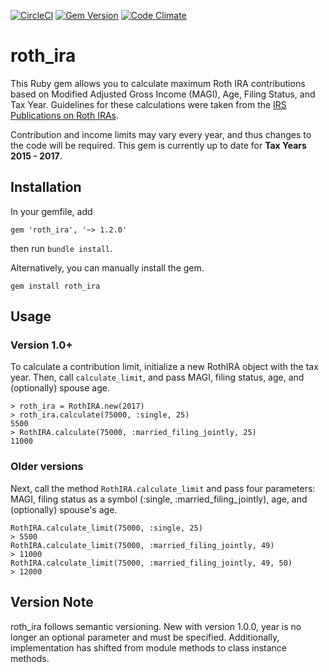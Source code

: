 [![CircleCI](https://circleci.com/gh/randallreedjr/roth_ira.svg?style=shield)](https://circleci.com/gh/randallreedjr/roth_ira)
[![Gem Version](https://badge.fury.io/rb/roth_ira.svg)](https://badge.fury.io/rb/roth_ira)
[![Code Climate](https://codeclimate.com/github/randallreedjr/roth_ira/badges/gpa.svg)](https://codeclimate.com/github/randallreedjr/roth_ira)

# roth_ira

This Ruby gem allows you to calculate maximum Roth IRA contributions based on Modified Adjusted Gross Income (MAGI), Age, Filing Status, and Tax Year. Guidelines for these calculations were taken from the [IRS Publications on Roth IRAs](https://www.irs.gov/retirement-plans/roth-iras).

Contribution and income limits may vary every year, and thus changes to the code will be required. This gem is currently up to date for __Tax Years 2015 - 2017__.

## Installation

In your gemfile, add
```
gem 'roth_ira', '~> 1.2.0'
```
then run `bundle install`.

Alternatively, you can manually install the gem.
```
gem install roth_ira
```

## Usage
### Version 1.0+
To calculate a contribution limit, initialize a new RothIRA object with the tax year. Then, call `calculate_limit`, and pass MAGI, filing status, age, and (optionally) spouse age.
```
> roth_ira = RothIRA.new(2017)
> roth_ira.calculate(75000, :single, 25)
5500
> RothIRA.calculate(75000, :married_filing_jointly, 25)
11000
```

### Older versions
Next, call the method `RothIRA.calculate_limit` and pass four parameters: MAGI, filing status as a symbol (:single, :married_filing_jointly), age, and (optionally) spouse's age.

```
RothIRA.calculate_limit(75000, :single, 25)
> 5500
RothIRA.calculate_limit(75000, :married_filing_jointly, 49)
> 11000
RothIRA.calculate_limit(75000, :married_filing_jointly, 49, 50)
> 12000
```

## Version Note
roth_ira follows semantic versioning. New with version 1.0.0, year is no longer an optional parameter and must be specified. Additionally, implementation has shifted from module methods to class instance methods.
